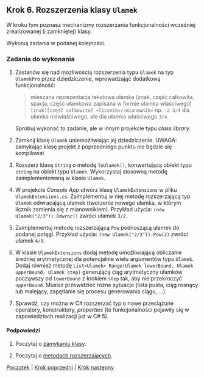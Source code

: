 ## Krok 6. Rozszerzenia klasy `Ulamek`

W kroku tym poznasz mechanizmy rozszerzania funkcjonalności wcześniej zrealizowanej (i zamkniętej) klasy.

Wykonuj zadania w podanej kolejności.

### Zadania do wykonania

1. Zastanów się nad możliwością rozszerzenia typu `Ulamek` na typ `UlamekPro` przez dziedziczenie, wprowadzając dodatkową funkcjonalność:

    > mieszana reprezentacja tekstowa ułamka (znak, część całkowita, spacja, część ułamkowa zapisana w formie ułamka właściwego)
    > ```[znak][część całkowita] «licznik»/«mianownik»```
    > np. `-2 3/4` dla ułamka niewłaściwego, ale dla ułamka właściwego `3/4`.

    Spróbuj wykonać to zadanie, ale w innym projekcie typu _class library_.

2. Zamknij klasę `Ulamek` uniemożliwiając jej dziedziczenie. UWAGA: zamykając klasę projekt z poprzedniego punktu nie będzie się kompilował.

3. Rozszerz klasę `String` o metodę `ToUlamek()`, konwertującą obiekt typu `string` na obiekt typu `Ulamek`. Wykorzystaj stosowną metodę zaimplementowaną w klasie `Ulamek`.

4. W projekcie _Console App_ utwórz klasę `UlamekExtensions` w pliku `UlamekExtensions.cs`. Zaimplementuj w niej metodę rozszerzającą typ `Ulamek` odwracającą ułamek (tworzenie nowego ułamka, w którym licznik zamienia się z mianownikiem). Przykład użycia: `(new Ulamek("2/3")).Odwroc()` zwróci ułamek `3/2`.

5. Zaimplementuj metodę rozszerzającą `Pow` podnoszącą ułamek do podanej potęgi. Przykład użycia: `(new Ulamek("2/3")).Pow(2)` zwróci ułamek `4/9`.

6. W klasie `UlamekExtensions` dodaj metodę umożliwiającą obliczanie średniej arytmetycznej dla potencjalnie wielu argumentów typu `Ulamek`. Dodaj również metodę `List<Ulamek> Range(Ulamek lowerBound, Ulamek upperBound, Ulamek step)` generującą ciąg arytmetyczny ułamków począwszy od `lowerBound` z krokiem `step` tak, aby nie przekroczyć `upperBound`. Musisz przewidzieć różne sytuacje (lista pusta, ciąg rosnący lub malejący, zapętlanie się procesu generowania ciągu, ...).

7. Sprawdź, czy można w C# rozszerzać typ o nowe przeciążone operatory, konstruktory, _properties_ (te funkcjonalności pojawiły się w zapowiedziach realizacji już w C# 5).

#### Podpowiedzi

1. Poczytaj o [zamykaniu klasy](https://docs.microsoft.com/en-us/dotnet/csharp/language-reference/keywords/sealed).

1. Poczytaj o [metodach rozszerzających](https://docs.microsoft.com/en-us/dotnet/csharp/programming-guide/classes-and-structs/extension-methods).



[Początek](README.md) | [Krok poprzedni](step05.md) | [Krok następny](step07.md)